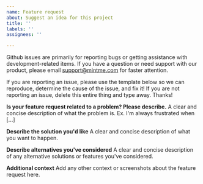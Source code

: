 ```yaml
---
name: Feature request
about: Suggest an idea for this project
title: ''
labels: ''
assignees: ''

---
```


Github issues are primarily for reporting bugs or getting assistance with development-related items. If you have a question or need support with our product, please email support@mintme.com for faster attention.

If you are reporting an issue, please use the template below so we can reproduce, determine the cause of the issue, and fix it! If you are not reporting an issue, delete this entire thing and type away. Thanks!

**Is your feature request related to a problem? Please describe.**
A clear and concise description of what the problem is. Ex. I'm always frustrated when [...]

**Describe the solution you'd like**
A clear and concise description of what you want to happen.

**Describe alternatives you've considered**
A clear and concise description of any alternative solutions or features you've considered.

**Additional context**
Add any other context or screenshots about the feature request here.
